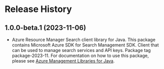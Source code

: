 # Release History

## 1.0.0-beta.1 (2023-11-06)

- Azure Resource Manager Search client library for Java. This package contains Microsoft Azure SDK for Search Management SDK. Client that can be used to manage search services and API keys. Package tag package-2023-11. For documentation on how to use this package, please see [Azure Management Libraries for Java](https://aka.ms/azsdk/java/mgmt).
